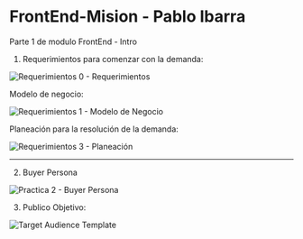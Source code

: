 # FrontEnd-Mision - Pablo Ibarra
Parte 1 de modulo FrontEnd - Intro


1) Requerimientos para comenzar con la demanda: 

![Requerimientos 0 - Requerimientos](https://user-images.githubusercontent.com/99388008/155632753-a045e799-4212-499c-8cc9-8ae769f3c3a3.PNG)

Modelo de negocio: 

![Requerimientos 1 - Modelo de Negocio](https://user-images.githubusercontent.com/99388008/155632839-34260a01-5e45-4052-9c31-278be21e353e.PNG)

Planeación para la resolución de la demanda:

![Requerimientos 3 - Planeación](https://user-images.githubusercontent.com/99388008/155632850-22a4c894-c7d2-424c-bd86-0f44b277a6a7.PNG)


---------------------------------------------------------------------------------------------------------

2) Buyer Persona

![Practica 2 - Buyer Persona](https://user-images.githubusercontent.com/99388008/155641686-075bf7f0-ef3e-4a0c-9d9b-e268e15d14cb.PNG)

3) Publico Objetivo:

![Target Audience Template](https://user-images.githubusercontent.com/99388008/155641725-bf26b649-5c39-4382-92fe-e330a44cf833.jpg)
